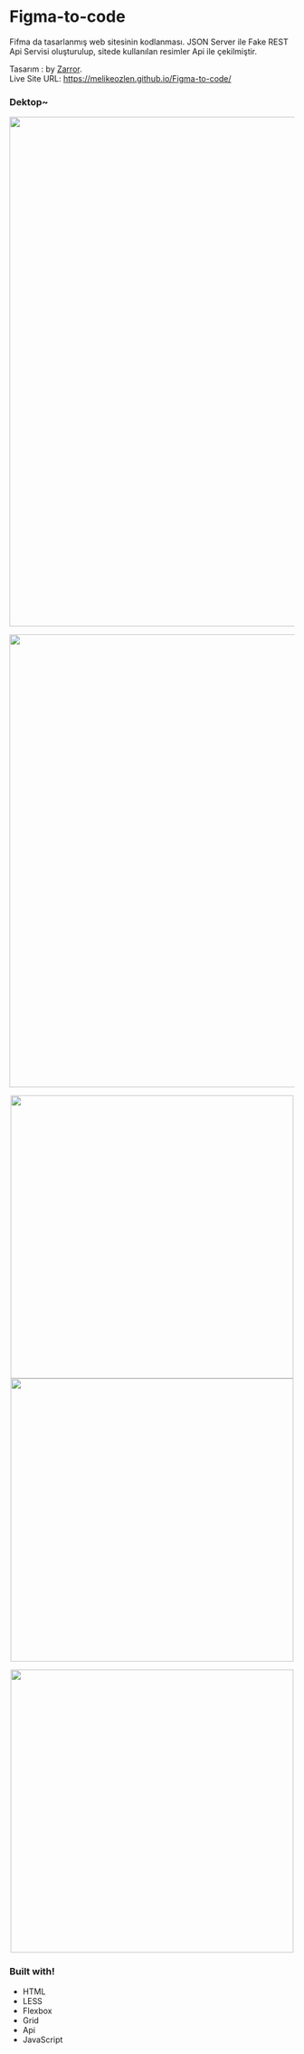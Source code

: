 # Figma-to-code
Fifma da tasarlanmış web sitesinin kodlanması. 
JSON Server ile Fake REST Api Servisi oluşturulup, sitede kullanılan resimler Api ile çekilmiştir.

Tasarım :  by <a
            href="https://www.figma.com/file/JXbKVQV6H8TuK9UDHl6e9d/NFT-Marketplace-Website-(Community)?node-id=1%3A64"
            target="_blank">Zarror</a>. <br>
Live Site URL: https://melikeozlen.github.io/Figma-to-code/

### Dektop~

<p align="center">
  <img width="900" height="auto" src="https://user-images.githubusercontent.com/44196940/167248427-bd5d319f-97e4-4f77-8864-5b110328f808.PNG">
</p>
<p align="center">
  <img width="800" height="auto" src="https://user-images.githubusercontent.com/44196940/167249502-9355c87d-4428-41fd-b219-0b4a5f1b63d6.PNG">
</p>
<p align="center">
  <img width="500" height="auto" src="https://user-images.githubusercontent.com/44196940/167249513-f8e9f4bc-eafd-4373-933f-90d0c40268fe.PNG">
  <img width="500" height="auto" src="(https://user-images.githubusercontent.com/44196940/167249514-e386e1bc-7c27-4306-b766-07654f8bfcb5.PNG">
            
</p>
<p align="center">
<img width="500" height="auto" src="(https://user-images.githubusercontent.com/44196940/167249684-5c88456a-b11e-45d9-9a99-f202d51807c8.PNG">
            
</p>


### Built with!
- HTML
- LESS
- Flexbox
- Grid
- Api
- JavaScript
